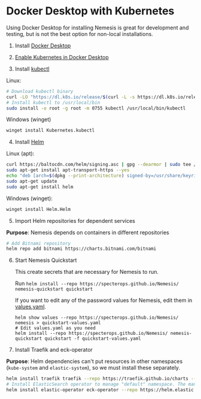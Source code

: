 # Docker Desktop with Kubernetes

Using Docker Desktop for installing Nemesis is great for development and testing, but is not the best option for non-local installations.

1. Install [Docker Desktop](https://www.docker.com/products/docker-desktop/)

2. [Enable Kubernetes in Docker Desktop](https://docs.docker.com/desktop/kubernetes/)

3. Install [kubectl](https://kubernetes.io/docs/tasks/tools/install-kubectl-linux/)

Linux:
```bash
# Download kubectl binary
curl -LO "https://dl.k8s.io/release/$(curl -L -s https://dl.k8s.io/release/stable.txt)/bin/linux/amd64/kubectl"
# Install kubectl to /usr/local/bin
sudo install -o root -g root -m 0755 kubectl /usr/local/bin/kubectl
```

Windows (winget)
```bash
winget install Kubernetes.kubectl
```

4. Install [Helm](https://helm.sh/docs/intro/install/)

Linux (apt):
```bash
curl https://baltocdn.com/helm/signing.asc | gpg --dearmor | sudo tee /usr/share/keyrings/helm.gpg > /dev/null
sudo apt-get install apt-transport-https --yes
echo "deb [arch=$(dpkg --print-architecture) signed-by=/usr/share/keyrings/helm.gpg] https://baltocdn.com/helm/stable/debian/ all main" | sudo tee /etc/apt/sources.list.d/helm-stable-debian.list
sudo apt-get update
sudo apt-get install helm
```

Windows (winget):
```bash
winget install Helm.Helm
```

5. Import Helm repositories for dependent services

**Purpose**: Nemesis depends on containers in different repositories

```bash
# Add Bitnami repository
helm repo add bitnami https://charts.bitnami.com/bitnami
```

6. Start Nemesis Quickstart

    This create secrets that are necessary for Nemesis to run.

    Run `helm install --repo https://specterops.github.io/Nemesis/ nemesis-quickstart quickstart`

    If you want to edit any of the password values for Nemesis, edit them in [values.yaml](../helm/quickstart/values.yaml).

    ```
    helm show values --repo https://specterops.github.io/Nemesis/ nemesis > quickstart-values.yaml
    # Edit values.yaml as you need
    helm install --repo https://specterops.github.io/Nemesis/ nemesis-quickstart quickstart -f quickstart-values.yaml
    ```

7. Install Traefik and eck-operator

**Purpose**: Helm dependencies can't put resources in other namespaces (`kube-system` and `elastic-system`), so we must install these separately.

```bash
helm install traefik traefik --repo https://traefik.github.io/charts --namespace kube-system
# Install ElasticSearch operator to manage "default" namespace. The managedNamespaces field will need to be configured if you want to install Nemesis to a namespace not "default"
helm install elastic-operator eck-operator --repo https://helm.elastic.co --namespace elastic-system --create-namespace --set managedNamespaces='{default}'
```